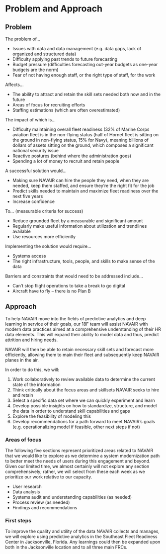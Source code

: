 # Problem and Approach

## Problem

The problem of...
 - Issues with data and data management (e.g. data gaps, lack of organized and structured data)
 - Difficulty applying past trends to future forecasting
 - Budget pressure (difficulties forecasting out-year budgets as one-year budgets are the norm)
 - Fear of not having enough staff, or the right type of staff, for the work

Affects...
 - The ability to attract and retain the skill sets needed both now and in the future
 - Areas of focus for recruiting efforts
 - Staffing estimations (which are often overestimated)

The impact of which is...
 - Difficulty maintaining overall fleet readiness (32% of Marine Corps aviation fleet is in the non-flying status (half of Hornet fleet is sitting on the ground in non-flying status, 15% for Navy), meaning billions of dollars of assets sitting on the ground, which composes a significant national security issue
 - Reactive postures (behind where the administration goes)
 - Spending a lot of money to recruit and retain people

A successful solution would...
 - Making sure NAVAIR can hire the people they need, when they are needed, keep them staffed, and ensure they’re the right fit for the job
 - Predict skills needed to maintain and maximize fleet readiness over the next five years
 - Increase confidence

To… (measurable criteria for success)
 - Reduce grounded fleet by a measurable and significant amount  
 - Regularly make useful information about utilization and trendlines available
 - Use resources more efficiently 

Implementing the solution would require...
 - Systems access
 - The right infrastructure, tools, people, and skills to make sense of the data

Barriers and constraints that would need to be addressed include...
 - Can’t stop flight operations to take a break to go digital
 - Aircraft have to fly – there is no Plan B


## Approach

To help NAVAIR move into the fields of predictive analytics and deep learning in service of their goals, our 18F team will assist NAVAIR with modern data practices aimed at a comprehensive understanding of their HR data elements. This will expand their ability to model data and thus, predict attrition and hiring needs. 

NAVAIR will then be able to retain necessary skill sets and forecast more efficiently, allowing them to main their fleet and subsequently keep NAVAIR planes in the air. 

In order to do this, we will:
1. Work collaboratively to review available data to determine the current state of the information
2. Think critically about the focus areas and skillsets NAVAIR seeks to hire and retain
3. Select a specific data set where we can quickly experiment and learn
4. Develop possible insights on how to standardize, structure, and model the data in order to understand skill capabilities and gaps 
5. Explore the feasibility of modeling this
6. Develop recommendations for a path forward to meet NAVAIR’s goals (e.g. operationalizing model if feasible, other next steps if not)


### Areas of focus

The following five sections represent prioritized areas related to NAVAIR that we would like to explore as we determine a system modernization path to better meet the needs of users during this engagement and beyond. 
Given our limited time, we almost certainly will not explore any section comprehensively; rather, we will select from these each week as we prioritize our work relative to our capacity.
 - User research
 - Data analysis
 - Systems audit and understanding capabilities (as needed)
 - Process review (as needed)
 - Findings and recommendations


### First steps

To improve the quality and utility of the data NAVAIR collects and manages, we will explore using predictive analytics in the Southeast Fleet Readiness Center in Jacksonville, Florida. Any learnings could then be expanded upon both in the Jacksonville location and to all three main FRCs.
